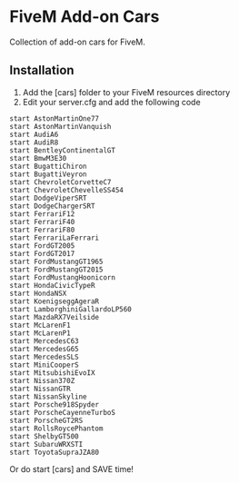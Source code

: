 # FiveM Add-on Cars

Collection of add-on cars for FiveM.

## Installation

1. Add the [cars] folder to your FiveM resources directory
2. Edit your server.cfg and add the following code

```
start AstonMartinOne77
start AstonMartinVanquish
start AudiA6
start AudiR8
start BentleyContinentalGT
start BmwM3E30
start BugattiChiron
start BugattiVeyron
start ChevroletCorvetteC7
start ChevroletChevelleSS454
start DodgeViperSRT
start DodgeChargerSRT
start FerrariF12
start FerrariF40
start FerrariF80
start FerrariLaFerrari
start FordGT2005
start FordGT2017
start FordMustangGT1965
start FordMustangGT2015
start FordMustangHoonicorn
start HondaCivicTypeR
start HondaNSX
start KoenigseggAgeraR
start LamborghiniGallardoLP560
start MazdaRX7Veilside
start McLarenF1
start McLarenP1
start MercedesC63
start MercedesG65
start MercedesSLS
start MiniCooperS
start MitsubishiEvoIX
start Nissan370Z
start NissanGTR
start NissanSkyline
start Porsche918Spyder
start PorscheCayenneTurboS
start PorscheGT2RS
start RollsRoycePhantom
start ShelbyGT500
start SubaruWRXSTI
start ToyotaSupraJZA80
```
Or do start [cars] and SAVE time!
